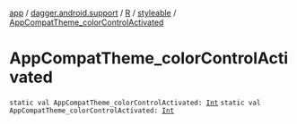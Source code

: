 [app](../../../index.md) / [dagger.android.support](../../index.md) / [R](../index.md) / [styleable](index.md) / [AppCompatTheme_colorControlActivated](./-app-compat-theme_color-control-activated.md)

# AppCompatTheme_colorControlActivated

`static val AppCompatTheme_colorControlActivated: `[`Int`](https://kotlinlang.org/api/latest/jvm/stdlib/kotlin/-int/index.html)
`static val AppCompatTheme_colorControlActivated: `[`Int`](https://kotlinlang.org/api/latest/jvm/stdlib/kotlin/-int/index.html)